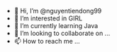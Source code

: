 - 👋 Hi, I’m @nguyentiendong99
- 👀 I’m interested in GIRL 
- 🌱 I’m currently learning Java 
- 💞️ I’m looking to collaborate on ...
- 📫 How to reach me ...

<!---
nguyentiendong99/nguyentiendong99 is a ✨ special ✨ repository because its `README.md` (this file) appears on your GitHub profile.
You can click the Preview link to take a look at your changes.
--->
